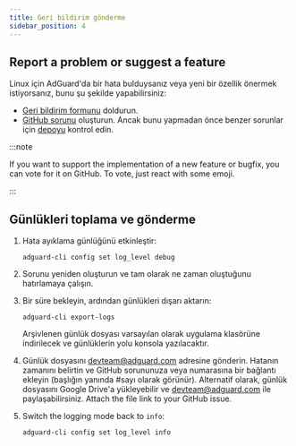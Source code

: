```yaml
---
title: Geri bildirim gönderme
sidebar_position: 4
---
```


## Report a problem or suggest a feature

Linux için AdGuard'da bir hata bulduysanız veya yeni bir özellik önermek istiyorsanız, bunu şu şekilde yapabilirsiniz:

- [Geri bildirim formunu](https://surveys.adguard.com/en/adguard_linux/form.html) doldurun.
- [GitHub sorunu](https://github.com/AdguardTeam/AdGuardCLI/issues/new/choose) oluşturun. Ancak bunu yapmadan önce benzer sorunlar için [depoyu](https://github.com/AdguardTeam/AdGuardCLI/issues?q=is%3Aissue) kontrol edin.

:::note

If you want to support the implementation of a new feature or bugfix, you can vote for it on GitHub. To vote, just react with some emoji.

:::

## Günlükleri toplama ve gönderme

1. Hata ayıklama günlüğünü etkinleştir:

    `adguard-cli config set log_level debug`

2. Sorunu yeniden oluşturun ve tam olarak ne zaman oluştuğunu hatırlamaya çalışın.

3. Bir süre bekleyin, ardından günlükleri dışarı aktarın:

    `adguard-cli export-logs`

    Arşivlenen günlük dosyası varsayılan olarak uygulama klasörüne indirilecek ve günlüklerin yolu konsola yazılacaktır.

4. Günlük dosyasını <devteam@adguard.com> adresine gönderin. Hatanın zamanını belirtin ve GitHub sorununuza veya numarasına bir bağlantı ekleyin (başlığın yanında #sayı olarak görünür). Alternatif olarak, günlük dosyasını Google Drive'a yükleyebilir ve <devteam@adguard.com> ile paylaşabilirsiniz. Attach the file link to your GitHub issue.

5. Switch the logging mode back to `info`:

    `adguard-cli config set log_level info`
